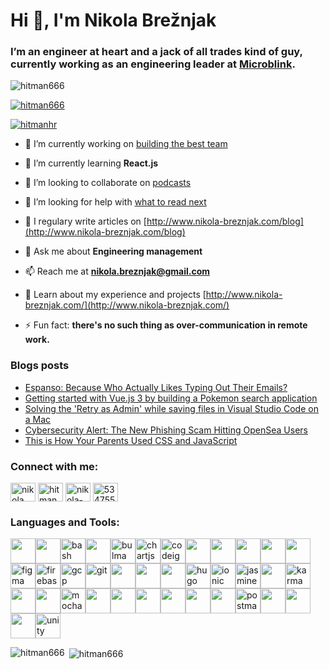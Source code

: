 # Hi 👋, I'm Nikola Brežnjak

### I’m an engineer at heart and a jack of all trades kind of guy, currently working as an engineering leader at [Microblink](https://microblink.com/).

<p align="left"> <img src="https://komarev.com/ghpvc/?username=hitman666&label=Profile%20views&color=0e75b6&style=flat" alt="hitman666" /> </p>

<p align="left"> <a href="https://github.com/ryo-ma/github-profile-trophy"><img src="https://github-profile-trophy.vercel.app/?username=hitman666" alt="hitman666" /></a> </p>

<p align="left"> <a href="https://twitter.com/hitmanhr" target="blank"><img src="https://img.shields.io/twitter/follow/hitmanhr?logo=twitter&style=for-the-badge" alt="hitmanhr" /></a> </p>

- 🔭 I’m currently working on [building the best team](https://microblink.com/)

- 🌱 I’m currently learning **React.js**

- 👯 I’m looking to collaborate on [podcasts](https://devth.ink/)

- 🤝 I’m looking for help with [what to read next](https://www.nikola-breznjak.com/blog/books/many-books-little-time/)

- 📝 I regulary write articles on [http://www.nikola-breznjak.com/blog](http://www.nikola-breznjak.com/blog)

- 💬 Ask me about **Engineering management**

- 📫 Reach me at **nikola.breznjak@gmail.com**

- 📄 Learn about my experience and projects [http://www.nikola-breznjak.com/](http://www.nikola-breznjak.com/)

- ⚡ Fun fact: **there's no such thing as over-communication in remote work.**

### Blogs posts

<!-- BLOG-POST-LIST:START -->
- [Espanso: Because Who Actually Likes Typing Out Their Emails?](https://dev.to/nikola/espanso-because-who-actually-likes-typing-out-their-emails-3mpa)
- [Getting started with Vue.js 3 by building a Pokemon search application](https://dev.to/nikola/getting-started-with-vuejs-3-by-building-a-pokemon-search-application-1afn)
- [Solving the &#39;Retry as Admin&#39; while saving files in Visual Studio Code on a Mac](https://dev.to/nikola/solving-the-retry-as-admin-while-saving-files-in-visual-studio-code-on-a-mac-12i1)
- [Cybersecurity Alert: The New Phishing Scam Hitting OpenSea Users](https://dev.to/nikola/cybersecurity-alert-the-new-phishing-scam-hitting-opensea-users-273l)
- [This is How Your Parents Used CSS and JavaScript](https://dev.to/nikola/this-is-how-your-parents-used-css-and-javascript-b8p)
<!-- BLOG-POST-LIST:END -->

<h3 align="left">Connect with me:</h3>
<p align="left">
<a href="https://dev.to/nikola" target="blank"><img align="center" src="https://cdn.jsdelivr.net/npm/simple-icons@3.0.1/icons/dev-dot-to.svg" alt="nikola" height="30" width="40" /></a>
<a href="https://twitter.com/hitmanhr" target="blank"><img align="center" src="https://cdn.jsdelivr.net/npm/simple-icons@3.0.1/icons/twitter.svg" alt="hitmanhr" height="30" width="40" /></a>
<a href="https://linkedin.com/in/nikola-brežnjak-892b9a24" target="blank"><img align="center" src="https://cdn.jsdelivr.net/npm/simple-icons@3.0.1/icons/linkedin.svg" alt="nikola-brežnjak-892b9a24" height="30" width="40" /></a>
<a href="https://stackoverflow.com/users/534755" target="blank"><img align="center" src="https://cdn.jsdelivr.net/npm/simple-icons@3.0.1/icons/stackoverflow.svg" alt="534755" height="30" width="40" /></a>
</p>

<h3 align="left">Languages and Tools:</h3>
<p align="left"><a href="https://developer.android.com" target="_blank"><img src="https://cdn.jsdelivr.net/gh/devicons/devicon@latest/icons/androidstudio/androidstudio-original.svg"width="40" height="40" /></a><a href="https://angular.io" target="_blank"><img src="https://cdn.jsdelivr.net/gh/devicons/devicon@latest/icons/angularjs/angularjs-original.svg" width="40"height="40" /></a><a href="https://www.gnu.org/software/bash/" target="_blank"><img src="https://www.vectorlogo.zone/logos/gnu_bash/gnu_bash-icon.svg" alt="bash" width="40" height="40" /></a><a href="https://getbootstrap.com" target="_blank"><img src="https://cdn.jsdelivr.net/gh/devicons/devicon@latest/icons/bootstrap/bootstrap-original.svg" width="40"height="40" /></a><a href="https://bulma.io/" target="_blank"><img src="https://raw.githubusercontent.com/gilbarbara/logos/804dc257b59e144eaca5bc6ffd16949752c6f789/logos/bulma.svg"alt="bulma" width="40" height="40" /></a><a href="https://www.chartjs.org" target="_blank"><img src="https://www.chartjs.org/media/logo-title.svg" alt="chartjs" width="40" height="40" /></a><a href="https://codeigniter.com" target="_blank"><img src="https://cdn.worldvectorlogo.com/logos/codeigniter.svg" alt="codeigniter" width="40" height="40" /></a><a href="https://www.w3schools.com/css/" target="_blank"><img src="https://cdn.jsdelivr.net/gh/devicons/devicon@latest/icons/css3/css3-original.svg" width="40"height="40" /></a><a href="https://www.docker.com/" target="_blank"><img src="https://cdn.jsdelivr.net/gh/devicons/devicon@latest/icons/docker/docker-original.svg" width="40"height="40" /></a><a href="https://dotnet.microsoft.com/" target="_blank"><img src="https://cdn.jsdelivr.net/gh/devicons/devicon@latest/icons/csharp/csharp-original.svg" width="40"height="40" /></a><a href="https://www.electronjs.org" target="_blank"><img src="https://cdn.jsdelivr.net/gh/devicons/devicon@latest/icons/electron/electron-original.svg" width="40"height="40" /></a><a href="https://expressjs.com" target="_blank"><img src="https://cdn.jsdelivr.net/gh/devicons/devicon@latest/icons/express/express-original.svg" width="40"height="40" /></a><a href="https://www.figma.com/" target="_blank"><img src="https://www.vectorlogo.zone/logos/figma/figma-icon.svg" alt="figma" width="40" height="40" /></a><a href="https://firebase.google.com/" target="_blank"><img src="https://www.vectorlogo.zone/logos/firebase/firebase-icon.svg" alt="firebase" width="40" height="40" /></a><a href="https://cloud.google.com" target="_blank"><img src="https://www.vectorlogo.zone/logos/google_cloud/google_cloud-icon.svg" alt="gcp" width="40"height="40" /></a><a href="https://git-scm.com/" target="_blank"><img src="https://www.vectorlogo.zone/logos/git-scm/git-scm-icon.svg" alt="git" width="40" height="40" /></a><a href="https://golang.org" target="_blank"><img src="https://cdn.jsdelivr.net/gh/devicons/devicon@latest/icons/go/go-original.svg" width="40"height="40" /></a><a href="https://gulpjs.com" target="_blank"><img src="https://cdn.jsdelivr.net/gh/devicons/devicon@latest/icons/gulp/gulp-plain.svg" height="40"width="40" /></a><a href="https://www.w3.org/html/" target="_blank"><img src="https://cdn.jsdelivr.net/gh/devicons/devicon@latest/icons/html5/html5-original.svg" width="40"height="40" /></a><a href="https://gohugo.io/" target="_blank"><img src="https://api.iconify.design/logos-hugo.svg" alt="hugo" width="40" height="40" /></a><a href="https://ionicframework.com" target="_blank"><img src="https://upload.wikimedia.org/wikipedia/commons/d/d1/Ionic_Logo.svg" alt="ionic" width="40"height="40" /></a><a href="https://jasmine.github.io/" target="_blank"><img src="https://www.vectorlogo.zone/logos/jasmine/jasmine-icon.svg" alt="jasmine" width="40" height="40" /></a><a href="https://developer.mozilla.org/en-US/docs/Web/JavaScript" target="_blank"><img src="https://cdn.jsdelivr.net/gh/devicons/devicon@latest/icons/javascript/javascript-original.svg"width="40" height="40" /></a><a href="https://karma-runner.github.io/latest/index.html" target="_blank"><img src="https://raw.githubusercontent.com/detain/svg-logos/780f25886640cef088af994181646db2f6b1a3f8/svg/karma.svg"alt="karma" width="40" height="40" /></a><a href="https://laravel.com/" target="_blank"><img src="https://cdn.jsdelivr.net/gh/devicons/devicon@latest/icons/laravel/laravel-original.svg" width="40"height="40" /></a><a href="https://www.linux.org/" target="_blank"><img src="https://cdn.jsdelivr.net/gh/devicons/devicon@latest/icons/linux/linux-original.svg" width="40"height="40" /></a><a href="https://mochajs.org" target="_blank"><img src="https://www.vectorlogo.zone/logos/mochajs/mochajs-icon.svg" alt="mocha" width="40" height="40" /></a><a href="https://www.mongodb.com/" target="_blank"><img src="https://cdn.jsdelivr.net/gh/devicons/devicon@latest/icons/mongodb/mongodb-original.svg" width="40"height="40" /></a><a href="https://www.mysql.com/" target="_blank"><img src="https://cdn.jsdelivr.net/gh/devicons/devicon@latest/icons/mysql/mysql-original-wordmark.svg"width="40" height="40" /></a><a href="https://www.nginx.com" target="_blank"><img src="https://cdn.jsdelivr.net/gh/devicons/devicon@latest/icons/nginx/nginx-original.svg" width="40"height="40" /></a><a href="https://nodejs.org" target="_blank"><img src="https://cdn.jsdelivr.net/gh/devicons/devicon@latest/icons/nodejs/nodejs-original-wordmark.svg"width="40" height="40" /></a><a href="https://www.php.net" target="_blank"><img src="https://cdn.jsdelivr.net/gh/devicons/devicon@latest/icons/php/php-original.svg" width="40"height="40" /></a><a href="https://www.postgresql.org" target="_blank"><img src="https://cdn.jsdelivr.net/gh/devicons/devicon@latest/icons/postgresql/postgresql-original.svg"width="40" height="40" /></a><a href="https://postman.com" target="_blank"><img src="https://www.vectorlogo.zone/logos/getpostman/getpostman-icon.svg" alt="postman" width="40"height="40" /></a><a href="https://sass-lang.com" target="_blank"><img src="https://cdn.jsdelivr.net/gh/devicons/devicon@latest/icons/sass/sass-original.svg" width="40"height="40" /></a><a href="https://developer.apple.com/swift/" target="_blank"><img src="https://cdn.jsdelivr.net/gh/devicons/devicon@latest/icons/swift/swift-original.svg" width="40"height="40" /></a><a href="https://www.typescriptlang.org/" target="_blank"><img src="https://cdn.jsdelivr.net/gh/devicons/devicon@latest/icons/typescript/typescript-original.svg"width="40" height="40" /></a><a href="https://unity.com/" target="_blank"><img src="https://www.vectorlogo.zone/logos/unity3d/unity3d-icon.svg" alt="unity" width="40" height="40" /></a></p>

<p><img align="left" src="https://github-readme-stats.vercel.app/api/top-langs?username=hitman666&show_icons=true&locale=en&layout=compact" alt="hitman666" /></p>

<p>&nbsp;<img align="center" src="https://github-readme-stats.vercel.app/api?username=hitman666&show_icons=true&locale=en" alt="hitman666" /></p>
